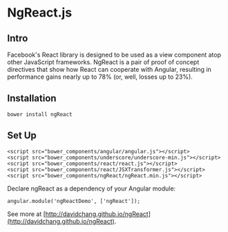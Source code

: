 NgReact.js
==========

Intro
-----
Facebook's React library is designed to be used as a view component atop other JavaScript frameworks. NgReact is a pair of proof of concept directives that show how React can cooperate with Angular, resulting in performance gains nearly up to 78% (or, well, losses up to 23%).

Installation
------------
```bower install ngReact```

Set Up
------
```
<script src="bower_components/angular/angular.js"></script>
<script src="bower_components/underscore/underscore-min.js"></script>
<script src="bower_components/react/react.js"></script>
<script src="bower_components/react/JSXTransformer.js"></script>
<script src="bower_components/ngReact/ngReact.min.js"></script>
```

Declare ngReact as a dependency of your Angular module:

```angular.module('ngReactDemo', ['ngReact']);```

See more at [http://davidchang.github.io/ngReact](http://davidchang.github.io/ngReact).
